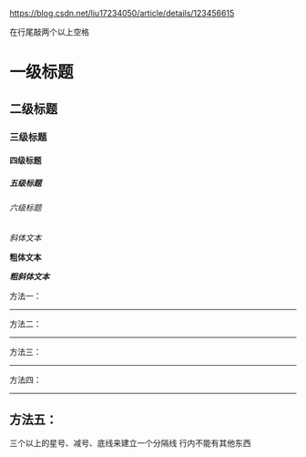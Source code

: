 https://blog.csdn.net/liu17234050/article/details/123456615

在行尾敲两个以上空格

# 一级标题
## 二级标题
### 三级标题
#### 四级标题
##### 五级标题
###### 六级标题

*斜体文本*

**粗体文本**

***粗斜体文本***

方法一：
***
 
方法二：
* * *
 
方法三：
*****
 
方法四：
- - -
 
方法五：
---------

三个以上的星号、减号、底线来建立一个分隔线
行内不能有其他东西
